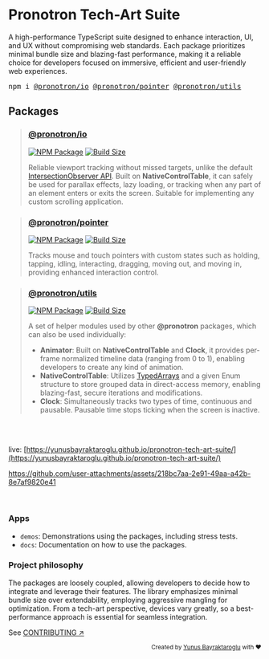 # Pronotron Tech-Art Suite

A high-performance TypeScript suite designed to enhance interaction, UI, and UX without compromising web standards. Each package prioritizes minimal bundle size and blazing-fast performance, making it a reliable choice for developers focused on immersive, efficient and user-friendly web experiences.

<pre>npm i <a href="https://www.npmjs.com/package/@pronotron/io" target="_blank">@pronotron/io</a> <a href="https://www.npmjs.com/package/@pronotron/pointer" target="_blank">@pronotron/pointer</a> <a href="https://www.npmjs.com/package/@pronotron/utils" target="_blank">@pronotron/utils</a></pre>

## Packages

> ### [@pronotron/io](packages/pronotron-io)
>
> [![NPM Package][npm-io]][npm-url-io] [![Build Size][build-size-io]][build-size-url-io]
>
> Reliable viewport tracking without missed targets, unlike the default [IntersectionObserver API](https://developer.mozilla.org/en-US/docs/Web/API/Intersection_Observer_API). Built on **NativeControlTable**, it can safely be used for parallax effects, lazy loading, or tracking when any part of an element enters or exits the screen. Suitable for implementing any custom scrolling application.

> ### [@pronotron/pointer](packages/pronotron-pointer)
>
> [![NPM Package][npm-pointer]][npm-url-pointer] [![Build Size][build-size-pointer]][build-size-url-pointer]
>
> Tracks mouse and touch pointers with custom states such as holding, tapping, idling, interacting, dragging, moving out, and moving in, providing enhanced interaction control.

> ### [@pronotron/utils](packages/pronotron-utils)
>
> [![NPM Package][npm-utils]][npm-url-utils] [![Build Size][build-size-utils]][build-size-url-utils]
>
> A set of helper modules used by other **@pronotron** packages, which can also be used individually:
> - **Animator**: Built on **NativeControlTable** and **Clock**, it provides per-frame normalized timeline data (ranging from 0 to 1), enabling developers to create any kind of animation.
> - **NativeControlTable**: Utilizes [TypedArrays](https://developer.mozilla.org/en-US/docs/Web/JavaScript/Reference/Global_Objects/TypedArray#typedarray_objects) and a given Enum structure to store grouped data in direct-access memory, enabling blazing-fast, secure iterations and modifications.
> - **Clock**: Simultaneously tracks two types of time, continuous and pausable. Pausable time stops ticking when the screen is inactive.

<br><br>

live: [https://yunusbayraktaroglu.github.io/pronotron-tech-art-suite/](https://yunusbayraktaroglu.github.io/pronotron-tech-art-suite/)

https://github.com/user-attachments/assets/218bc7aa-2e91-49aa-a42b-8e7af9820e41

<br>

### Apps

- `demos`: Demonstrations using the packages, including stress tests.
- `docs`: Documentation on how to use the packages.

### Project philosophy

The packages are loosely coupled, allowing developers to decide how to integrate and leverage their features. The library emphasizes minimal bundle size over extendability, employing aggressive mangling for optimization. From a tech-art perspective, devices vary greatly, so a best-performance approach is essential for seamless integration.

See [CONTRIBUTING ↗](.github/CONTRIBUTING.md)

<div align="right">
	<sub>Created by <a href="https://www.linkedin.com/in/yunusbayraktaroglu/">Yunus Bayraktaroglu</a> with ❤️</sub>
</div>



[npm-io]: https://img.shields.io/npm/v/@pronotron/io
[npm-url-io]: https://www.npmjs.com/package/@pronotron/io
[build-size-io]: https://badgen.net/bundlephobia/minzip/@pronotron/io
[build-size-url-io]: https://bundlephobia.com/result?p=@pronotron/io

[npm-pointer]: https://img.shields.io/npm/v/@pronotron/pointer
[npm-url-pointer]: https://www.npmjs.com/package/@pronotron/pointer
[build-size-pointer]: https://badgen.net/bundlephobia/minzip/@pronotron/pointer
[build-size-url-pointer]: https://bundlephobia.com/result?p=@pronotron/pointer

[npm-utils]: https://img.shields.io/npm/v/@pronotron/utils
[npm-url-utils]: https://www.npmjs.com/package/@pronotron/utils
[build-size-utils]: https://badgen.net/bundlephobia/minzip/@pronotron/utils
[build-size-url-utils]: https://bundlephobia.com/result?p=@pronotron/utils
